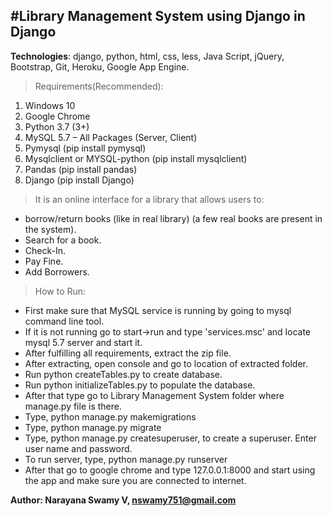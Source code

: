 #Library Management System using Django in Django
---

**Technologies**: django, python, html, css, less, Java Script, jQuery, Bootstrap, Git, Heroku, Google App Engine.

>Requirements(Recommended):
1)	Windows 10
2)	Google Chrome
3)	Python 3.7 (3+)
4)	MySQL 5.7 – All Packages (Server, Client)
5)	Pymysql (pip install pymysql)
6)	Mysqlclient or MYSQL-python (pip install mysqlclient)
7)	Pandas (pip install pandas)
8)	Django (pip install Django)

>It is an online interface for a library that allows users to:
- borrow/return books (like in real library) (a few real books are present in the system).
- Search for a book.
- Check-In.
- Pay Fine.
- Add Borrowers.

>How to Run:
- First make sure that MySQL service is running by going to mysql command line tool.
- If it is not running go to start->run and type 'services.msc' and locate mysql 5.7 server and start it.
- After fulfilling all requirements, extract the zip file.
- After extracting, open console and go to location of extracted folder.
- Run python createTables.py to create database.
- Run python initializeTables.py to populate the database.
- After that type go to Library Management System folder where manage.py file is there.
- Type, python manage.py makemigrations
- Type, python manage.py migrate
- Type, python manage.py createsuperuser, to create a superuser. Enter user name and password.
- To run server, type, python manage.py runserver
- After that go to google chrome and type 127.0.0.1:8000 and start using the app and make sure you are connected to internet.

**Author: Narayana Swamy V, nswamy751@gmail.com**
